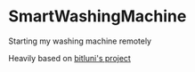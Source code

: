 # SmartWashingMachine
Starting my washing machine remotely

Heavily based on [bitluni's project](https://github.com/bitluni/SmartWashingMachine)
